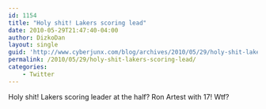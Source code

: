```yaml
---
id: 1154
title: "Holy shit! Lakers scoring lead"
date: 2010-05-29T21:47:40-04:00
author: DizkoDan
layout: single
guid: 'http://www.cyberjunx.com/blog/archives/2010/05/29/holy-shit-lakers-scoring-lead/'
permalink: /2010/05/29/holy-shit-lakers-scoring-lead/
categories:
    - Twitter
---
```


Holy shit! Lakers scoring leader at the half? Ron Artest with 17! Wtf?
